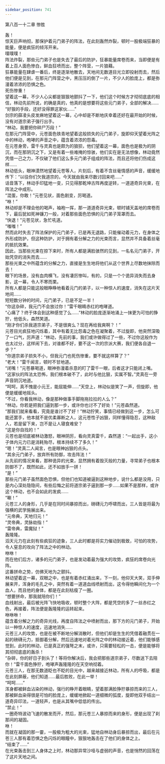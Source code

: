 ```yaml
---
sidebar_position: 741
---
```

 第八百一十二章 惨胜


轰！  
惊天巨声响彻，那保护着元门弟子的阵法，在此刻轰然炸裂，顿时一股极端狂暴的能量，便是疯狂的倾泻开来。  
噗噗噗！  
阵法炸裂，那些元门弟子也是失去了最后的防护，狂暴能量席卷而来，当即便是有着上百人面色惨白，鲜血狂喷而出，整个阵营，一片狼藉。  
狂暴能量在肆虐一番后，终是逐渐地散去，天地间无数道目光立即投射而去，然后他们便是见到，在那元门阵营之中，黑压压的倒了一片，不少人的脸庞上，都是弥漫着浓浓的恐惧之色。  
死伤惨重！  
望着这一幕，不少人心尖都是狠狠地颤抖了一下，他们这个时候方才彻彻底底的相信，林动先前所说，的确是真的，他真的是想要将这些元门弟子，全部的解决……  
“好狠的手段，还好没得罪这家伙……”  
剑宗的薛凌头皮发麻地望着这一幕，心中却是不断地庆幸着还好在最开始的时候，没有对道宗弟子强行出手。  
“林动，我要把你碎尸万段！”  
在那元门阵营中，元苍面色铁青地望着这般损失的元门弟子，旋即仰天望着光阵之中的林动，咆哮的声音之中，蕴含着浓浓的怨毒。  
在元苍身旁，雷千与灵真也是颇为的狼狈，他们望着这一幕，面色也是极为的阴沉，而在那阴沉之下，又是有着一些难掩的惊骇，他们实在是无法想像，林动竟然凭借一己之力，不仅破了他们这么多元门弟子组成的阵法，而且还将他们伤成这样……  
林动低头，眼神漠然地望着元苍等人，片刻后，有着不含丝毫情感的声音，缓缓地传下：“以往你们欠我道宗的，今天就由我来尽数讨回来吧……”  
话音落下，林动手印猛地一变，只见得那乾坤古阵再度逆转，一道道奇异光束，在阵法之中成形。  
“混蛋，你敢！”元苍见状，面色剧变，厉喝道。  
“咻！”  
林动却是不理会他的喝声，袖袍一挥，那一道道奇异光束，顿时铺天盖地的席卷而下，最后犹如死神镰刀一般，对着那些面色恐惧的元门弟子笼罩而去。  
“快退！”元苍见状，急忙吼道。  
“嗤嗤！”  
然而此时失去了阵法保护的元门弟子，已是再无退路，只能催动着元力，在身体之外形成防护，但这种防护，对于拥有着分解之力的光束而言，显然并不具备着丝毫的抵抗效果。  
因此，当那些光束在掠下来时，所有人都是满脸骇然的见到，一名名元门弟子，开始凭空的消失而去……  
那些光束之中所蕴含的分解之力，直接是生生地将他们从这个世界上尽数地抹除而去！  
眼下的场景，没有血肉横飞，没有凄厉惨叫，有的，只是一个个诡异消失而去身影，这一幕，令人不寒而栗。  
所有人都是只能这般眼睁睁地看着元门的弟子，以一种惊人的速度，消失在这片天地间……  
短短数分钟的时间，元门弟子，已是不足一半！  
“你这杂碎，我元门不会放过你！”雷千眼睛赤红的咆哮道。  
“心痛了？终于体会到这种感觉了么……”林动的脸庞逐渐地涌上一抹更为可怕的狰狞，他低头，森然笑道。  
“刚才你们杀我道宗弟子，不是很爽么？现在再给我爽啊？！”  
元苍目光疯狂地闪烁着，其中有着无比怨毒之色在凝聚着，不过旋即，他突然深吸了一口气，厉声道：“林动，先前的事，我们或许做得过了一些，不过你这般作为也太过分，这样闹下去，对谁都不好，要不这一次的宗派大赛，我们便各自退一步？”  
“你道宗弟子损失不小，但我元门也死伤惨重，要不就这样算了？”  
“老大！”雷千闻言，顿时不甘地道。  
“闭嘴！”元苍暴喝道，眼神弥漫着杀意的盯了雷千一眼，后者这才只能闭上嘴。  
“这家伙的阵法太恐怖，我们根本破不了，此时与他比狠，实属不智。”灵真在一旁声音阴沉地道。  
“呵呵，真不愧是小元王，能屈能伸……”天空上，林动似是笑了一声，但旋即，他便是缓缓地摇头。  
“不过，你看我林动，像是那种做事手脚拖拖拉拉的人么？”  
“林动，你若是把我们逼到那一步，或许你也讨不了好处！”元苍森然道。  
“那我们就来看看，究竟是谁讨不了好！”林动狞笑，事情已经做到这一步，怎么可能还罢手，他本就不是优柔寡断之人，这元苍性子凶狠，同样懂得隐忍，这种敌人，若是留下来，岂不是让人寝食难安？  
“这是你自找的！”  
元苍也是彻底被林动激怒，眼神阴厉，看向灵真雷千，森然道：“一起出手，这小子体内元力已是消耗殆尽，根本持续不了多久！”  
“嗯！”灵真二人闻言，也是眼神凶狠的点头。  
“其余元门弟子，放弃所有防御，攻击阵法！”  
从先前的情况来看，那种诡异的光束，显然拥有着毁灭般的力量，寻常弟子也根本防御不了，既然如此，还不如放手一拼！  
“是！”  
那些元门弟子虽然面色恐惧，但他们也知道被逼到这种地步，说什么都是没用，只是内心深处隐隐间，有些后悔之前将道宗弟子逼到那一步……如果不是那样，或许这个林动，也不会如此的发疯……  
“唰！”  
元苍三人的身形，几乎是在同时间暴掠而出，磅礴元力呼啸而出，三人皆是将最为强横的武学施展出来。  
“元帝典，天地归元！”  
“灵帝典，灵脉劫指！”  
“雷帝典，雷魔狱！”  
轰隆隆。  
滔天元力在此刻有些疯狂的迹象，三人此时都是将实力催动到极致，可怕的攻势，令人窒息的攻向了阵法之中的林动。  
咻咻！  
而在他们后方，诸多的元门弟子，也是发动着最为强大的攻势，疯狂的席卷向光阵。  
这番拼命之势，仿佛天地为之颤抖。  
林动望着这一幕，双眼之中，也是有着赤红涌出来，下一刻，他仰天大笑，双手伸展来开，浑身的毛孔之中，突然有着一道道血线喷射而出，这令得他瞬间化为一个血人，而且他的身体，都是在此刻枯瘦了一圈。  
“想要拼命，那我就陪你们！”  
血线射出，最后被光阵飞快地吸收，顿时整个大阵，都是凭空的多了一丝赤红之色，再接着，阵法便是轰隆隆的运转起来。  
咻咻咻！  
蕴含着分解之力的奇异光线，再度自阵法之中喷射而出，那下方的元门弟子，开始以一种惊人的速度，迅速地消失……  
元苍三人的攻势，也是在被不断地分解消散时，但他们却是生生的凭借着融贯在一起的磅礴元力，抵御着分解，然后迅速地对着光阵之中的林动接近着，他们能够感觉到，此时的林动，已是真正的强弩之末，或许，只需要轻松的一击，便是能够将其彻彻底底的轰杀！  
“杂碎，你的好日子到头了！等将你解决后，我会把那些道宗弟子，尽数送下去陪你！”雷千面色狰狞，咆哮声轰隆隆的在天空响彻着。  
元苍三人，在那无数道眨也不眨的目光中，越来越接近林动，所有人的呼吸，都是在此刻屏蔽，他们知道……最后胜败，在此一举！  
“呵呵……”  
浑身都被鲜血沾染的林动，强行的睁开着眼睛，望着那满脸狰狞暴掠而来的三人，那被鲜血染得很是可怕的脸庞上，缓缓地掀起一道细微的弧度，旋即他双手结出一道奇异印法，一道轻声，也是从其嘴中低低的传出。  
“禁止！”  
一圈奇特波动飞速的散发而开，然后，那元苍三人暴掠而来的身形，便是出现了刹那间的凝固。  
咻！  
而就在凝固的那一霎，一股极为粗大的光束，猛地自林动身后暴掠而出，最后在元苍三人那有着恐惧之色闪烁的眼瞳中，狠狠地轰击在了他们的身体之上。  
“结束了……”  
在光束轰击到三人身体之上时，林动那异常沙哑与虚弱的声音，也是悄然的回荡在了这片天地之间。  
  
  
